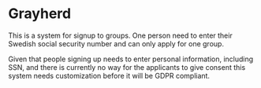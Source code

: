 Grayherd
========

This is a system for signup to groups. One person need to enter their Swedish social security number and can only apply for one group.

Given that people signing up needs to enter personal information, including SSN, and there is currently no way for the applicants to give consent this system needs customization before it will be GDPR compliant.
